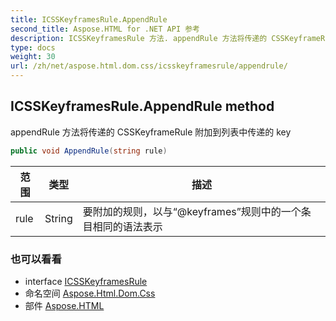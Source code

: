 ```yaml
---
title: ICSSKeyframesRule.AppendRule
second_title: Aspose.HTML for .NET API 参考
description: ICSSKeyframesRule 方法. appendRule 方法将传递的 CSSKeyframeRule 附加到列表中传递的 key
type: docs
weight: 30
url: /zh/net/aspose.html.dom.css/icsskeyframesrule/appendrule/
---
```

## ICSSKeyframesRule.AppendRule method

appendRule 方法将传递的 CSSKeyframeRule 附加到列表中传递的 key

```csharp
public void AppendRule(string rule)
```

| 范围 | 类型 | 描述 |
| --- | --- | --- |
| rule | String | 要附加的规则，以与“@keyframes”规则中的一个条目相同的语法表示 |

### 也可以看看

* interface [ICSSKeyframesRule](../)
* 命名空间 [Aspose.Html.Dom.Css](../../icsskeyframesrule/)
* 部件 [Aspose.HTML](../../../)


